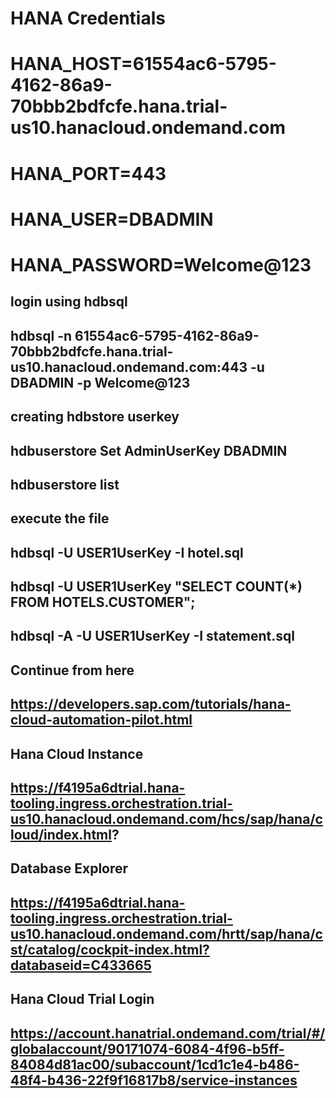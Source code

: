 # HANA Credentials  
# HANA_HOST=61554ac6-5795-4162-86a9-70bbb2bdfcfe.hana.trial-us10.hanacloud.ondemand.com  
# HANA_PORT=443  
# HANA_USER=DBADMIN  
# HANA_PASSWORD=Welcome@123  


## login using hdbsql
## hdbsql -n 61554ac6-5795-4162-86a9-70bbb2bdfcfe.hana.trial-us10.hanacloud.ondemand.com:443 -u DBADMIN -p Welcome@123

## creating hdbstore userkey
## hdbuserstore Set AdminUserKey <SQL ENDPOINT> DBADMIN <PASSWORD>

## hdbuserstore list

## execute the file
## hdbsql -U USER1UserKey -I hotel.sql
## hdbsql -U USER1UserKey "SELECT COUNT(*) FROM HOTELS.CUSTOMER";

## hdbsql -A -U USER1UserKey -I statement.sql

## Continue from here
## https://developers.sap.com/tutorials/hana-cloud-automation-pilot.html

## Hana Cloud Instance
## https://f4195a6dtrial.hana-tooling.ingress.orchestration.trial-us10.hanacloud.ondemand.com/hcs/sap/hana/cloud/index.html?

## Database Explorer
## https://f4195a6dtrial.hana-tooling.ingress.orchestration.trial-us10.hanacloud.ondemand.com/hrtt/sap/hana/cst/catalog/cockpit-index.html?databaseid=C433665

## Hana Cloud Trial Login 
## https://account.hanatrial.ondemand.com/trial/#/globalaccount/90171074-6084-4f96-b5ff-84084d81ac00/subaccount/1cd1c1e4-b486-48f4-b436-22f9f16817b8/service-instances